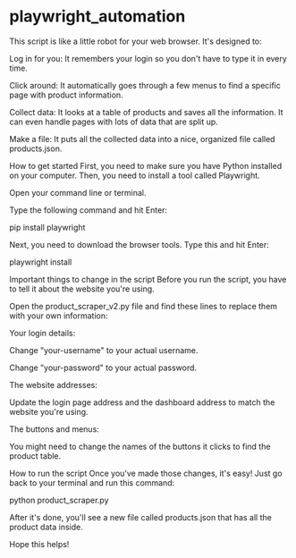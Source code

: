 # playwright_automation
This script is like a little robot for your web browser. It's designed to:

Log in for you: It remembers your login so you don't have to type it in every time.

Click around: It automatically goes through a few menus to find a specific page with product information.

Collect data: It looks at a table of products and saves all the information. It can even handle pages with lots of data that are split up.

Make a file: It puts all the collected data into a nice, organized file called products.json.

How to get started
First, you need to make sure you have Python installed on your computer. Then, you need to install a tool called Playwright.

Open your command line or terminal.

Type the following command and hit Enter:

pip install playwright

Next, you need to download the browser tools. Type this and hit Enter:

playwright install

Important things to change in the script
Before you run the script, you have to tell it about the website you're using.

Open the product_scraper_v2.py file and find these lines to replace them with your own information:

Your login details:

Change "your-username" to your actual username.

Change "your-password" to your actual password.

The website addresses:

Update the login page address and the dashboard address to match the website you're using.

The buttons and menus:

You might need to change the names of the buttons it clicks to find the product table.

How to run the script
Once you've made those changes, it's easy! Just go back to your terminal and run this command:

python product_scraper.py

After it's done, you'll see a new file called products.json that has all the product data inside.

Hope this helps!
